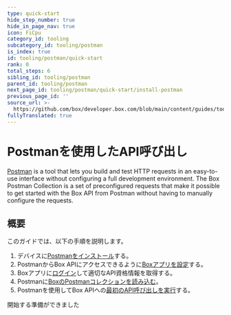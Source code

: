 ```yaml
---
type: quick-start
hide_step_number: true
hide_in_page_nav: true
icon: FiCpu
category_id: tooling
subcategory_id: tooling/postman
is_index: true
id: tooling/postman/quick-start
rank: 0
total_steps: 6
sibling_id: tooling/postman
parent_id: tooling/postman
next_page_id: tooling/postman/quick-start/install-postman
previous_page_id: ''
source_url: >-
  https://github.com/box/developer.box.com/blob/main/content/guides/tooling/postman/quick-start/0-index.md
fullyTranslated: true
---
```

# Postmanを使用したAPI呼び出し

[Postman](https://getpostman.com) is a tool that lets you build and test HTTP requests in an easy-to-use interface without configuring a full development environment. The Box Postman Collection is a set of preconfigured requests that make it possible to get started with the Box API from Postman without having to manually configure the requests.

<YouTube id="enUvXHt9qGU">

</YouTube>

## 概要

このガイドでは、以下の手順を説明します。

1. デバイスに[Postmanをインストール](g://tooling/postman/quick-start/install-postman/)する。
2. PostmanからBox APIにアクセスできるように[Boxアプリを設定](g://tooling/postman/quick-start/configure-box-app/)する。
3. Boxアプリに[ログイン](g://tooling/postman/quick-start/log-in-to-box/)して適切なAPI資格情報を取得する。
4. Postmanに[BoxのPostmanコレクションを読み込む](g://tooling/postman/quick-start/load-postman-collection/)。
5. Postmanを使用してBox APIへの[最初のAPI呼び出しを実行](g://tooling/postman/quick-start/make-api-call/)する。

<Next>

開始する準備ができました

</Next>

